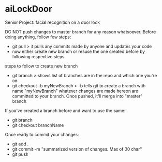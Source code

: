 # aiLockDoor
Senior Project: facial recognition on a door lock

DO NOT push changes to master branch for any reason whatsoever. Before doing anything, follow few steps:
  - git pull > it pulls any commits made by anyone and updates your code
  - now either create new branch or resuse the one created before by following respective steps

steps to follow to create new branch
  - git branch > shows list of branches are in the repo and which one you're on
  - git checkout -b myNewBranch > -b tells git to create a branch with name "myNewBranch"
  whatever changes are made hereon are committed to your branch. Once pushed, it'll merge into "master" branch. 

If you've created a branch before and want to use the same:
  - git branch
  - git checkout branchName

Once ready to commit your changes:
  - git add .
  - git commit -m "summarized version of changes. Max of 30 char"
  - git push
